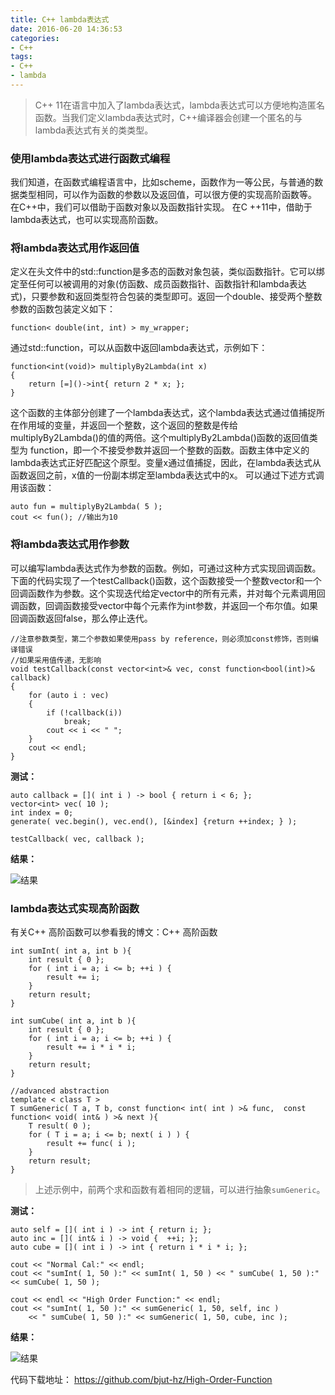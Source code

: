 ```yaml
---
title: C++ lambda表达式
date: 2016-06-20 14:36:53
categories:
- C++
tags:
- C++
- lambda
---
```



> C++ 11在语言中加入了lambda表达式，lambda表达式可以方便地构造匿名函数。当我们定义lambda表达式时，C++编译器会创建一个匿名的与lambda表达式有关的类类型。

<!-- more -->
### 使用lambda表达式进行函数式编程

我们知道，在函数式编程语言中，比如scheme，函数作为一等公民，与普通的数据类型相同，可以作为函数的参数以及返回值，可以很方便的实现高阶函数等。 在C++中，我们可以借助于函数对象以及函数指针实现。 在C ++11中，借助于lambda表达式，也可以实现高阶函数。

### 将lambda表达式用作返回值
定义在头文件中的std::function是多态的函数对象包装，类似函数指针。它可以绑定至任何可以被调用的对象(仿函数、成员函数指针、函数指针和lambda表达式)，只要参数和返回类型符合包装的类型即可。返回一个double、接受两个整数参数的函数包装定义如下：
    
    function< double(int, int) > my_wrapper;
    
通过std::function，可以从函数中返回lambda表达式，示例如下：

    function<int(void)> multiplyBy2Lambda(int x)  
    {  
        return [=]()->int{ return 2 * x; };  
    }
    
这个函数的主体部分创建了一个lambda表达式，这个lambda表达式通过值捕捉所在作用域的变量，并返回一个整数，这个返回的整数是传给multiplyBy2Lambda()的值的两倍。这个multiplyBy2Lambda()函数的返回值类型为 function，即一个不接受参数并返回一个整数的函数。函数主体中定义的lambda表达式正好匹配这个原型。变量x通过值捕捉，因此，在lambda表达式从函数返回之前，x值的一份副本绑定至lambda表达式中的x。
可以通过下述方式调用该函数：

    auto fun = multiplyBy2Lambda( 5 );
    cout << fun(); //输出为10

### 将lambda表达式用作参数
可以编写lambda表达式作为参数的函数。例如，可通过这种方式实现回调函数。下面的代码实现了一个testCallback()函数，这个函数接受一个整数vector和一个回调函数作为参数。这个实现迭代给定vector中的所有元素，并对每个元素调用回调函数，回调函数接受vector中每个元素作为int参数，并返回一个布尔值。如果回调函数返回false，那么停止迭代。

    //注意参数类型，第二个参数如果使用pass by reference，则必须加const修饰，否则编译错误
    //如果采用值传递，无影响
    void testCallback(const vector<int>& vec, const function<bool(int)>& callback)  
    {  
        for (auto i : vec)  
        {  
            if (!callback(i))  
                break;  
            cout << i << " ";  
        }  
        cout << endl;  
    }

**测试：**

    auto callback = []( int i ) -> bool { return i < 6; };
    vector<int> vec( 10 );
    int index = 0;
    generate( vec.begin(), vec.end(), [&index] {return ++index; } );
    
    testCallback( vec, callback );

**结果：**

![结果](http://i.imgur.com/OHyYteu.png)

### lambda表达式实现高阶函数

有关C++ 高阶函数可以参看我的博文：C++ 高阶函数

    int sumInt( int a, int b ){
        int result { 0 };
        for ( int i = a; i <= b; ++i ) {
            result += i;
        }
        return result;
    }
    
    int sumCube( int a, int b ){
        int result { 0 };
        for ( int i = a; i <= b; ++i ) {
            result += i * i * i;
        }
        return result;
    }
    
    //advanced abstraction
    template < class T >
    T sumGeneric( T a, T b, const function< int( int ) >& func,  const function< void( int& ) >& next ){
        T result( 0 );
        for ( T i = a; i <= b; next( i ) ) {
            result += func( i );
        }
        return result;
    }

> 上述示例中，前两个求和函数有着相同的逻辑，可以进行抽象`sumGeneric`。

**测试：**

    auto self = []( int i ) -> int { return i; };
    auto inc = []( int& i ) -> void {  ++i; };
    auto cube = []( int i ) -> int { return i * i * i; };
    
    cout << "Normal Cal:" << endl;
    cout << "sumInt( 1, 50 ):" << sumInt( 1, 50 ) << " sumCube( 1, 50 ):" << sumCube( 1, 50 );
    
    cout << endl << "High Order Function:" << endl;
    cout << "sumInt( 1, 50 ):" << sumGeneric( 1, 50, self, inc )
        << " sumCube( 1, 50 ):" << sumGeneric( 1, 50, cube, inc );

**结果：**

![结果](http://i.imgur.com/fyweW6U.png)

代码下载地址：
https://github.com/bjut-hz/High-Order-Function
